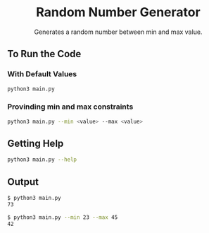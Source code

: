 <div align="center">

# Random Number Generator

Generates a random number between min and max value.

</div>

## To Run the Code

### With Default Values

```bash
python3 main.py
```

### Provinding min and max constraints

```bash
python3 main.py --min <value> --max <value>
```

## Getting Help

```bash
python3 main.py --help
```

## Output

```bash
$ python3 main.py
73
```

```bash
$ python3 main.py --min 23 --max 45
42
```